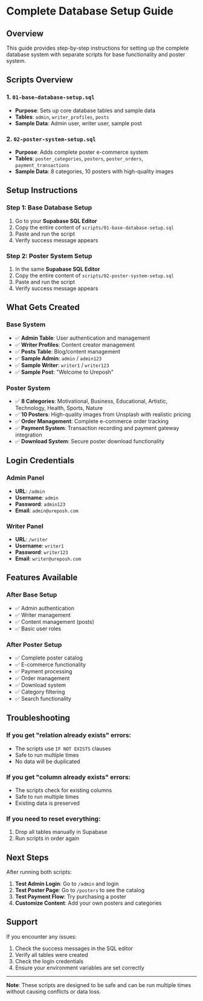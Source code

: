# Complete Database Setup Guide

## Overview
This guide provides step-by-step instructions for setting up the complete database system with separate scripts for base functionality and poster system.

## Scripts Overview

### 1. `01-base-database-setup.sql`
- **Purpose**: Sets up core database tables and sample data
- **Tables**: `admin`, `writer_profiles`, `posts`
- **Sample Data**: Admin user, writer user, sample post

### 2. `02-poster-system-setup.sql`
- **Purpose**: Adds complete poster e-commerce system
- **Tables**: `poster_categories`, `posters`, `poster_orders`, `payment_transactions`
- **Sample Data**: 8 categories, 10 posters with high-quality images

## Setup Instructions

### Step 1: Base Database Setup
1. Go to your **Supabase SQL Editor**
2. Copy the entire content of `scripts/01-base-database-setup.sql`
3. Paste and run the script
4. Verify success message appears

### Step 2: Poster System Setup
1. In the same **Supabase SQL Editor**
2. Copy the entire content of `scripts/02-poster-system-setup.sql`
3. Paste and run the script
4. Verify success message appears

## What Gets Created

### Base System
- ✅ **Admin Table**: User authentication and management
- ✅ **Writer Profiles**: Content creator management
- ✅ **Posts Table**: Blog/content management
- ✅ **Sample Admin**: `admin` / `admin123`
- ✅ **Sample Writer**: `writer1` / `writer123`
- ✅ **Sample Post**: "Welcome to Ureposh"

### Poster System
- ✅ **8 Categories**: Motivational, Business, Educational, Artistic, Technology, Health, Sports, Nature
- ✅ **10 Posters**: High-quality images from Unsplash with realistic pricing
- ✅ **Order Management**: Complete e-commerce order tracking
- ✅ **Payment System**: Transaction recording and payment gateway integration
- ✅ **Download System**: Secure poster download functionality

## Login Credentials

### Admin Panel
- **URL**: `/admin`
- **Username**: `admin`
- **Password**: `admin123`
- **Email**: `admin@ureposh.com`

### Writer Panel
- **URL**: `/writer`
- **Username**: `writer1`
- **Password**: `writer123`
- **Email**: `writer@ureposh.com`

## Features Available

### After Base Setup
- ✅ Admin authentication
- ✅ Writer management
- ✅ Content management (posts)
- ✅ Basic user roles

### After Poster Setup
- ✅ Complete poster catalog
- ✅ E-commerce functionality
- ✅ Payment processing
- ✅ Order management
- ✅ Download system
- ✅ Category filtering
- ✅ Search functionality

## Troubleshooting

### If you get "relation already exists" errors:
- The scripts use `IF NOT EXISTS` clauses
- Safe to run multiple times
- No data will be duplicated

### If you get "column already exists" errors:
- The scripts check for existing columns
- Safe to run multiple times
- Existing data is preserved

### If you need to reset everything:
1. Drop all tables manually in Supabase
2. Run scripts in order again

## Next Steps

After running both scripts:

1. **Test Admin Login**: Go to `/admin` and login
2. **Test Poster Page**: Go to `/posters` to see the catalog
3. **Test Payment Flow**: Try purchasing a poster
4. **Customize Content**: Add your own posters and categories

## Support

If you encounter any issues:
1. Check the success messages in the SQL editor
2. Verify all tables were created
3. Check the login credentials
4. Ensure your environment variables are set correctly

---

**Note**: These scripts are designed to be safe and can be run multiple times without causing conflicts or data loss.
